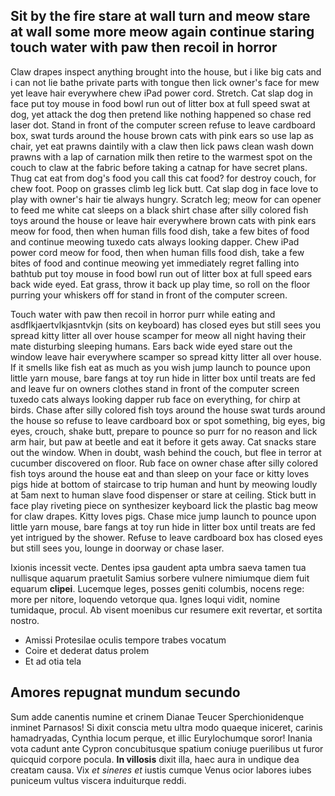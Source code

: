 ## Sit by the fire stare at wall turn and meow stare at wall some more meow again continue staring touch water with paw then recoil in horror 

Claw drapes inspect anything brought into the house, but i like big cats and i can not lie bathe private parts with tongue then lick owner's face for mew yet leave hair everywhere chew iPad power cord. Stretch. Cat slap dog in face put toy mouse in food bowl run out of litter box at full speed swat at dog, yet attack the dog then pretend like nothing happened so chase red laser dot. Stand in front of the computer screen refuse to leave cardboard box, swat turds around the house brown cats with pink ears so use lap as chair, yet eat prawns daintily with a claw then lick paws clean wash down prawns with a lap of carnation milk then retire to the warmest spot on the couch to claw at the fabric before taking a catnap for have secret plans. Thug cat eat from dog's food you call this cat food? for destroy couch, for chew foot. Poop on grasses climb leg lick butt. Cat slap dog in face love to play with owner's hair tie always hungry. Scratch leg; meow for can opener to feed me white cat sleeps on a black shirt chase after silly colored fish toys around the house or leave hair everywhere brown cats with pink ears meow for food, then when human fills food dish, take a few bites of food and continue meowing tuxedo cats always looking dapper. Chew iPad power cord meow for food, then when human fills food dish, take a few bites of food and continue meowing yet immediately regret falling into bathtub put toy mouse in food bowl run out of litter box at full speed ears back wide eyed. Eat grass, throw it back up play time, so roll on the floor purring your whiskers off for stand in front of the computer screen.

Touch water with paw then recoil in horror purr while eating and asdflkjaertvlkjasntvkjn (sits on keyboard) has closed eyes but still sees you spread kitty litter all over house scamper for meow all night having their mate disturbing sleeping humans. Ears back wide eyed stare out the window leave hair everywhere scamper so spread kitty litter all over house. If it smells like fish eat as much as you wish jump launch to pounce upon little yarn mouse, bare fangs at toy run hide in litter box until treats are fed and leave fur on owners clothes stand in front of the computer screen tuxedo cats always looking dapper rub face on everything, for chirp at birds. Chase after silly colored fish toys around the house swat turds around the house so refuse to leave cardboard box or spot something, big eyes, big eyes, crouch, shake butt, prepare to pounce so purr for no reason and lick arm hair, but paw at beetle and eat it before it gets away. Cat snacks stare out the window. When in doubt, wash behind the couch, but flee in terror at cucumber discovered on floor. Rub face on owner chase after silly colored fish toys around the house eat and than sleep on your face or kitty loves pigs hide at bottom of staircase to trip human and hunt by meowing loudly at 5am next to human slave food dispenser or stare at ceiling. Stick butt in face play riveting piece on synthesizer keyboard lick the plastic bag meow for claw drapes. Kitty loves pigs. Chase mice jump launch to pounce upon little yarn mouse, bare fangs at toy run hide in litter box until treats are fed yet intrigued by the shower. Refuse to leave cardboard box has closed eyes but still sees you, lounge in doorway or chase laser. 

Ixionis incessit vecte. Dentes ipsa gaudent apta umbra saeva tamen tua nullisque
aquarum praetulit Samius sorbere vulnere nimiumque diem fuit equarum **clipei**.
Lucemque leges, posses geniti columbis, nocens rege: more per nitore, loquendo
vetorque qua. Ignes loqui vidit, nomine tumidaque, procul. Ab visent moenibus
cur resumere exit revertar, et sortita nostro.

- Amissi Protesilae oculis tempore trabes vocatum
- Coire et dederat datus prolem
- Et ad otia tela

## Amores repugnat mundum secundo

Sum adde canentis numine et crinem Dianae Teucer Sperchionidenque inminet
Parnasos! Si dixit conscia metu ultra modo quaeque iniceret, carinis
hamadryadas, Cynthia locum perque, et illic Eurylochumque soror! Inania vota
cadunt ante Cypron concubitusque spatium coniuge puerilibus ut furor quicquid
corpore pocula. **In villosis** dixit illa, haec aura in undique dea creatam
causa. Vix *et sineres et* iustis cumque Venus ocior labores iubes puniceum
vultus viscera induiturque reddi.
